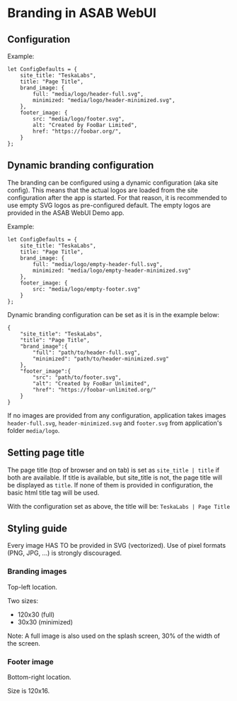 # Branding in ASAB WebUI

## Configuration

Example:

```
let ConfigDefaults = {
	site_title: "TeskaLabs",
	title: "Page Title",
	brand_image: {
		full: "media/logo/header-full.svg",
		minimized: "media/logo/header-minimized.svg",
	},
	footer_image: {
		src: "media/logo/footer.svg",
		alt: "Created by FooBar Limited",
		href: "https://foobar.org/",
	}
};

```

## Dynamic branding configuration

The branding can be configured using a dynamic configuration (aka site config).
This means that the actual logos are loaded from the site configuration after the app is started.
For that reason, it is recommended to use empty SVG logos as pre-configured default.
The empty logos are provided in the ASAB WebUI Demo app.

Example:

```
let ConfigDefaults = {
	site_title: "TeskaLabs",
	title: "Page Title",
	brand_image: {
		full: "media/logo/empty-header-full.svg",
		minimized: "media/logo/empty-header-minimized.svg"
	},
	footer_image: {
		src: "media/logo/empty-footer.svg"
	}
};

```

Dynamic branding configuration can be set as it is in the example below:

```
{
	"site_title": "TeskaLabs",
	"title": "Page Title",
	"brand_image":{
		"full": "path/to/header-full.svg",
		"minimized": "path/to/header-minimized.svg"
	},
	"footer_image":{
		"src": "path/to/footer.svg",
		"alt": "Created by FooBar Unlimited",
		"href": "https://foobar-unlimited.org/"
	}
}
```
If no images are provided from any configuration, application takes images `header-full.svg`, `header-minimized.svg` and 
`footer.svg` from application's folder `media/logo`.

## Setting page title
The page title (top of browser and on tab) is set as `site_title | title` if both are available.
If title is available, but site_title is not, the page title will be displayed as `title`.
If none of them is provided in configuration, the basic html title tag will be used.

With the configuration set as above, the title will be: `TeskaLabs | Page Title`


## Styling guide

Every image HAS TO be provided in SVG (vectorized).
Use of pixel formats (PNG, JPG, ...) is strongly discouraged.

### Branding images

Top-left location.

Two sizes:

 * 120x30 (full)
 * 30x30 (minimized)


Note: A full image is also used on the splash screen, 30% of the width of the screen.


### Footer image

Bottom-right location.

Size is 120x16.
